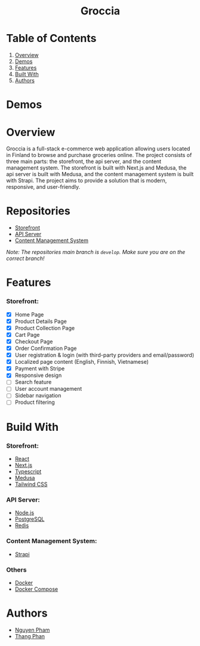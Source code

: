 <h1 align="center">
  Groccia
</h1>

# Table of Contents

1. [Overview](#overview)
2. [Demos](#demos)
3. [Features](#features)
4. [Built With](#build-with)
5. [Authors](#authors)

# Demos

# Overview

Groccia is a full-stack e-commerce web application allowing users located in Finland to browse and purchase groceries online. The project consists of three main parts: the storefront, the api server, and the content management system. The storefront is built with Next.js and Medusa, the api server is built with Medusa, and the content management system is built with Strapi. The project aims to provide a solution that is modern, responsive, and user-friendly.

# Repositories

- [Storefront](https://github.com/groccia/groccia-storefront/tree/develop)
- [API Server](https://github.com/groccia/groccia-api/tree/develop)
- [Content Management System](https://github.com/groccia/groccia-cms/tree/develop)

_Note: The repositories main branch is `develop`. Make sure you are on the correct branch!_

# Features

### Storefront:

- [x] Home Page
- [x] Product Details Page
- [x] Product Collection Page
- [x] Cart Page
- [x] Checkout Page
- [x] Order Confirmation Page
- [x] User registration & login (with third-party providers and email/password)
- [x] Localized page content (English, Finnish, Vietnamese)
- [x] Payment with Stripe
- [x] Responsive design
- [ ] Search feature
- [ ] User account management
- [ ] Sidebar navigation
- [ ] Product filtering

# Build With

### Storefront:

- [React](https://reactjs.org/)
- [Next.js](https://nextjs.org/)
- [Typescript](https://www.typescriptlang.org/)
- [Medusa](https://medusajs.com/)
- [Tailwind CSS](https://tailwindcss.com/)

### API Server:

- [Node.js](https://nodejs.org/)
- [PostgreSQL](https://www.postgresql.org/)
- [Redis](https://redis.io/)

### Content Management System:

- [Strapi](https://strapi.io/)

### Others

- [Docker](https://www.docker.com/)
- [Docker Compose](https://docs.docker.com/compose/)

# Authors

- [Nguyen Pham](https://github.com/nguyenfamj)
- [Thang Phan](https://github.com/Thangphan0102)
